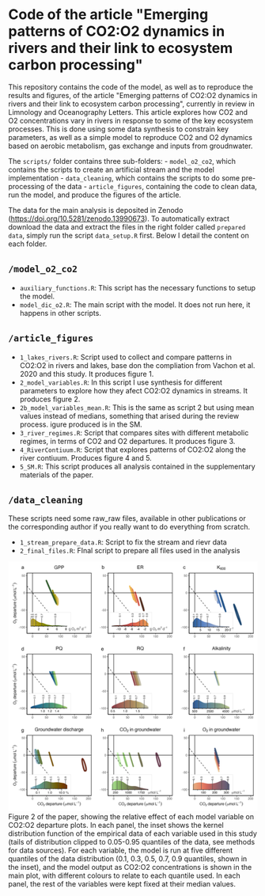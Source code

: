 # Code of the article "Emerging patterns of CO2:O2 dynamics in rivers and their link to ecosystem carbon processing"

This repository contains the code of the model, as well as to reproduce the results and figures, of the article "Emerging patterns of CO2:O2 dynamics in rivers and their link to ecosystem carbon processing", currently in review in Limnology and Oceanography Letters. This article explores how CO2 and O2 concentrations vary in rivers in response to some of the key ecosystem processes. This is done using some data synthesis to constrain key parameters, as well as a simple model to reproduce CO2 and O2 dynamics based on aerobic metabolism, gas exchange and inputs from groudnwater.

The `scripts/` folder contains three sub-folders: - `model_o2_co2`, which contains the scripts to create an artificial stream and the model implementation - `data_cleaning`, which contains the scripts to do some pre-processing of the data - `article_figures`, containing the code to clean data, run the model, and produce the figures of the article.

The data for the main analysis is deposited in Zenodo (https://doi.org/10.5281/zenodo.13990673). To automatically extract download the data and extract the files in the right folder called `prepared data`, simply run the script `data_setup.R` first. Below I detail the content on each folder.

## `/model_o2_co2`
- `auxiliary_functions.R`: This script has the necessary functions to setup the model.
- `model_dic_o2.R`: The main script with the model. It does not run here, it happens in other scripts.

## `/article_figures`
- `1_lakes_rivers.R`: Script used to collect and compare patterns in CO2:O2 in rivers and lakes, base don the compliation from Vachon et al. 2020 and this study. It produces figure 1.
- `2_model_variables.R`: In this script I use synthesis for different parameters to explore how they afect CO2:O2 dynamics in streams. It produces figure 2.
- `2b_model_variables_mean.R`: This is the same as script 2 but using mean values instead of medians, something that arised during the review process. igure produced is in the SM.
- `3_river_regimes.R`: Script that compares sites with different metabolic regimes, in terms of CO2 and O2 departures. It produces figure 3.
- `4_RiverContiuum.R`: Script that explores patterns of CO2:O2 along the river contiuum. Produces figure 4 and 5.
- `5_SM.R`: This script produces all analysis contained in the supplementary materials of the paper.

## `/data_cleaning`
These scripts need some raw_raw files, available in other publications or the corresponding author if you really want to do everything from scratch.
- `1_stream_prepare_data.R`: Script to fix the stream and rievr data
- `2_final_files.R`: FInal script to prepare all files used in the analysis




![Figure 2 of the paper](https://github.com/rocher-ros/O2_CO2_rivers/blob/main/plots/main/fig2_main_drivers.png) Figure 2 of the paper, showing the relative effect of each model variable on CO2:O2 departure plots. In each panel, the inset shows the kernel distribution function of the empirical data of each variable used in this study (tails of distribution clipped to 0.05-0.95 quantiles of the data, see methods for data sources). For each variable, the model is run at five different quantiles of the data distribution (0.1, 0.3, 0.5, 0.7, 0.9 quantiles, shown in the inset), and the model output as CO2:O2 concentrations is shown in the main plot, with different colours to relate to each quantile used. In each panel, the rest of the variables were kept fixed at their median values.